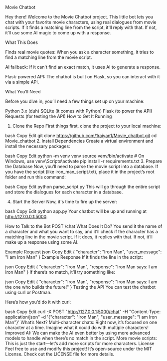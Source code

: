 Movie Chatbot

Hey there! Welcome to the Movie Chatbot project. This little bot lets you chat with your favorite movie characters, using real dialogues from movie scripts. If it finds a matching line from the script, it'll reply with that. If not, it’ll use some AI magic to come up with a response.


What This Does

Finds real movie quotes: When you ask a character something, it tries to find a matching line from the movie script.

AI fallback: If it can't find an exact match, it uses AI to generate a response.

Flask-powered API: The chatbot is built on Flask, so you can interact with it via a simple API.

What You’ll Need

Before you dive in, you’ll need a few things set up on your machine:


Python 3.x (duh)
SQLite (it comes with Python)
Flask (to power the API)
Requests (for testing the API)
How to Get It Running
1. Clone the Repo
First things first, clone the project to your local machine:

bash
Copy
Edit
git clone https://github.com/1raiyan1/Movie_chatbot.git
cd Movie_chatbot
2. Install Dependencies
Create a virtual environment and install the necessary packages:

bash
Copy
Edit
python -m venv venv
source venv/bin/activate   # On Windows, use venv\Scripts\activate
pip install -r requirements.txt
3. Prepare the Database
Now, you’ll need to parse the movie script into a database. If you have the script (like iron_man_script.txt), place it in the project’s root folder and run this command:

bash
Copy
Edit
python parse_script.py
This will go through the entire script and store the dialogues for each character in a database.

4. Start the Server
Now, it's time to fire up the server:

bash
Copy
Edit
python app.py
Your chatbot will be up and running at http://127.0.0.1:5000.

How to Talk to the Bot
POST /chat
What Does It Do?
You send it the name of a character and what you want to say, and it’ll check if the character has a matching line in the movie script. If it does, it replies with that. If not, it’ll make up a response using some AI.

Example Request
json
Copy
Edit
{
  "character": "Iron Man",
  "user_message": "I am Iron Man"
}
Example Response
If it finds the line in the script:

json
Copy
Edit
{
  "character": "Iron Man",
  "response": "Iron Man says: I am Iron Man"
}
If there’s no match, it’ll try something like:

json
Copy
Edit
{
  "character": "Iron Man",
  "response": "Iron Man says: I am the one who builds the future!"
}
Testing the API
You can test the chatbot using curl or Postman.

Here’s how you’d do it with curl:

bash
Copy
Edit
curl -X POST "http://127.0.0.1:5000/chat" -H "Content-Type: application/json" -d '{"character": "Iron Man", "user_message": "I am Iron Man"}'
What’s Next?
Multi-character chats: Right now, it’s focused on one character at a time. Imagine what it could do with multiple characters!
Improved AI: We can make the AI even better by using more advanced models to handle when there’s no match in the script.
More movie scripts: This is just the start—let’s add more scripts for more characters.
License
Feel free to use and modify this project! It’s open-source under the MIT License. Check out the LICENSE file for more details.

